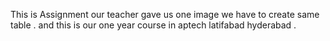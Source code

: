 This is Assignment our teacher gave us one image we have to create same table .
and this is our one year course in aptech latifabad hyderabad .
